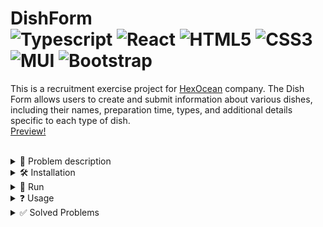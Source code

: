# DishForm  <div> ![Typescript](https://img.shields.io/badge/TypeScript-007ACC?style=for-the-badge&logo=typescript&logoColor=white&style=plastic) ![React](https://img.shields.io/badge/React-%2320232a.svg?style=for-the-badge&logo=react&logoColor=%2361DAFB&style=plastic) ![HTML5](https://img.shields.io/badge/HTML5-%23E34F26.svg?style=for-the-badge&logo=html5&logoColor=white&style=plastic) ![CSS3](https://img.shields.io/badge/CSS3-%231572B6.svg?style=for-the-badge&logo=css3&logoColor=white&style=plastic) ![MUI](https://img.shields.io/badge/Material%20UI-%230081CB.svg?style=for-the-badge&logo=mui&logoColor=white&style=plastic) ![Bootstrap](https://img.shields.io/badge/Bootstrap-%23563D7C.svg?style=for-the-badge&logo=bootstrap&logoColor=white&style=plastic) </div>

This is a recruitment exercise project for [HexOcean](https://hexocean.com/) company.
The Dish Form allows users to create and submit information about various dishes, including their names, preparation time, types, and additional details specific to each type of dish. </br>
[Preview!](https://dishform.herokuapp.com/)

<br>
<details><summary> 📖 Problem description </summary>
<br>

```
Create a form that will contain the following fields:
name - dish name (text field)
preparation_time - preparation time (duration field, would be nice if the input will be formatted like 00:00:00)
type - dish type (select field with the following options: pizza, soup, sandwich)

After selecting dish type, conditionally display other fields:
for pizza:
 • no_of_slices - # of slices (number field)
 • diameter - diameter (float field)

for soup:
 • spiciness_scale - spiciness scale (1-10)

for sandwich:
 • slices_of_bread - number of slices of bread required (number field)

All fields should be required (fields depending on the dish type should be required conditionally based on what type of dish is selected).

Data should be submitted via POST request as a JSON to https://umzzcc503l.execute-api.us-west-2.amazonaws.com/dishes/ and the form should support returned validation errors (if any).

Example request:
curl -H 'Content-Type: application/json' -X POST -d '{"name": "Test pizza", "preparation_time": "01:30:22", "type": "pizza", "no_of_slices": 4, "diameter": 33.4}' https://umzzcc503l.execute-api.us-west-2.amazonaws.com/dishes/

Example response:
{
  "diameter": 33.4,
  "name": "Test pizza",
  "no_of_slices": 4,
  "preparation_time": "01:30:22",
  "type": "pizza",
  "id": 1
}
```

<br>
</details>


<details><summary> 🛠️ Installation </summary>
<br>
 
• First make sure u have installed latest versions of [ReactJS, NodeJS,](https://www.tutorialspoint.com/reactjs/reactjs_environment_setup.htm)

• Clone this repository from dish-form branch.

```
git clone -b dish-from https://github.com/SzymCode/RecruitmentTasks.git
```

• Install modules in **dish-form** directory.

```bash
npm install
```

### **Make sure u have installed all modules!**

<br>
</details>


<details><summary> 🚀 Run </summary>
<br>
 
• **dish-form** directory:

```bash
npm start
```

<br>
</details>  


<details><summary> ❓ Usage  </summary>
<br>
 
• **localhost:3000** - Dish Form page

<br>
</details>  



<details><summary> ✅ Solved Problems  </summary>

- [X] Completed dish form with variations

- [X] Modern form library - Formik

- [X] Validation handling

- [X] Material UI

- [X] TypeScript

- [X] Live preview

</details>

